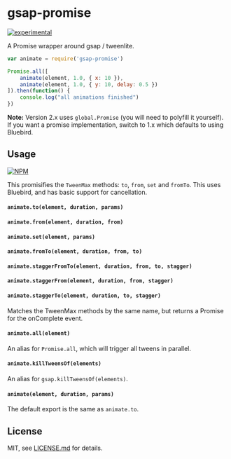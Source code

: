 # gsap-promise

[![experimental](http://badges.github.io/stability-badges/dist/experimental.svg)](http://github.com/badges/stability-badges)

A Promise wrapper around gsap / tweenlite. 

```js
var animate = require('gsap-promise')

Promise.all([
	animate(element, 1.0, { x: 10 }),
	animate(element, 1.0, { y: 10, delay: 0.5 })
]).then(function() {
	console.log("all animations finished")
})
```

**Note:** Version 2.x uses `global.Promise` (you will need to polyfill it yourself). If you want a promise implementation, switch to 1.x which defaults to using Bluebird.

## Usage

[![NPM](https://nodei.co/npm/gsap-promise.png)](https://nodei.co/npm/gsap-promise/)

This promisifies the `TweenMax` methods: `to`, `from`, `set` and `fromTo`. This uses Bluebird, and has basic support for cancellation. 

#### ```animate.to(element, duration, params)```
#### ```animate.from(element, duration, from)```
#### ```animate.set(element, params)```
#### ```animate.fromTo(element, duration, from, to)```
#### ```animate.staggerFromTo(element, duration, from, to, stagger)```
#### ```animate.staggerFrom(element, duration, from, stagger)```
#### ```animate.staggerTo(element, duration, to, stagger)```

Matches the TweenMax methods by the same name, but returns a Promise for the onComplete event. 

#### ```animate.all(element)```

An alias for `Promise.all`, which will trigger all tweens in parallel.

#### ```animate.killTweensOf(elements)```

An alias for `gsap.killTweensOf(elements)`.

#### ```animate(element, duration, params)```

The default export is the same as `animate.to`.

## License

MIT, see [LICENSE.md](http://github.com/mattdesl/gsap-promise/blob/master/LICENSE.md) for details.
